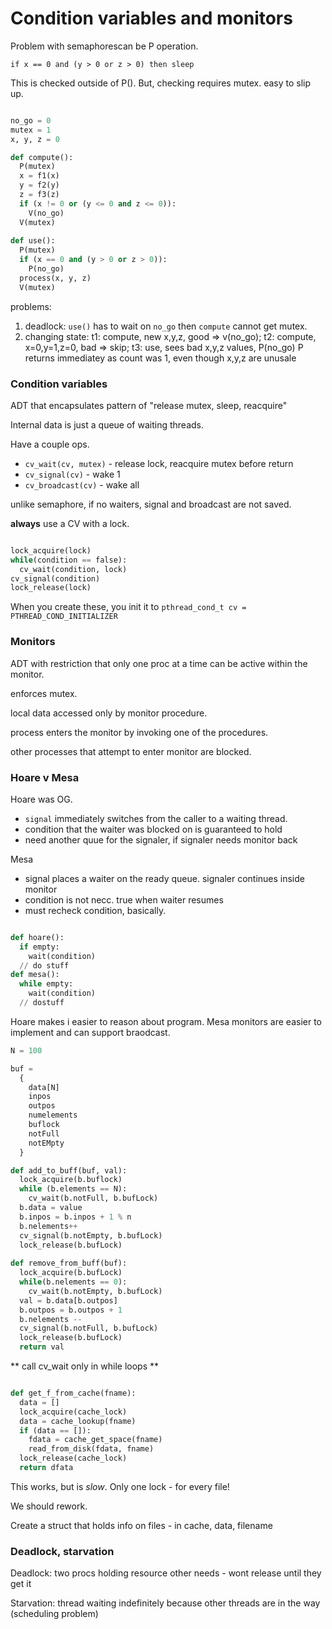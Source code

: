 # Condition variables and monitors

Problem with semaphorescan be P operation.

`if x == 0 and (y > 0 or z > 0) then sleep`

This is checked outside of P(). But, checking requires mutex. easy to slip up.

```python

no_go = 0
mutex = 1
x, y, z = 0

def compute():
  P(mutex)
  x = f1(x)
  y = f2(y)
  z = f3(z)
  if (x != 0 or (y <= 0 and z <= 0)):
    V(no_go)
  V(mutex)
  
def use():
  P(mutex)
  if (x == 0 and (y > 0 or z > 0)):
    P(no_go)
  process(x, y, z)
  V(mutex)
```

problems:

1. deadlock: `use()` has to wait on `no_go` then `compute` cannot get mutex.
2. changing state: t1: compute, new x,y,z, good => v(no_go); t2: compute, x=0,y=1,z=0, bad => skip; t3: use, sees bad x,y,z values, P(no_go) P returns immediatey as count was 1, even though x,y,z are unusale

### Condition variables

ADT that encapsulates pattern of "release mutex, sleep, reacquire"

Internal data is just a queue of waiting threads.

Have a couple ops.

- `cv_wait(cv, mutex)` - release lock, reacquire mutex before return
- `cv_signal(cv)` - wake 1
- `cv_broadcast(cv)` - wake all

unlike semaphore, if no waiters, signal and broadcast are not saved.

**always** use a CV with a lock.

```Python

lock_acquire(lock)
while(condition == false):
  cv_wait(condition, lock)
cv_signal(condition)
lock_release(lock)
```

When you create these, you init it to `pthread_cond_t cv = PTHREAD_COND_INITIALIZER`


### Monitors

ADT with restriction that only one proc at a time can be active within the monitor.

enforces mutex.

local data accessed only by monitor procedure.

process enters the monitor by invoking one of the procedures.

other processes that attempt to enter monitor are blocked.

### Hoare v Mesa

Hoare was OG. 

- `signal` immediately switches from the caller to a waiting thread.
- condition that the waiter was blocked on is guaranteed to hold
- need another quue for the signaler, if signaler needs monitor back

Mesa

- signal places a waiter on the ready queue. signaler continues inside monitor
- condition is not necc. true when waiter resumes
- must recheck condition, basically.

```Python

def hoare():
  if empty:
    wait(condition)
  // do stuff
def mesa():
  while empty:
    wait(condition)
  // dostuff
```

Hoare makes i easier to reason about program. Mesa monitors are easier to implement and can support braodcast.

```Python
N = 100

buf = 
  {
    data[N]
    inpos
    outpos
    numelements
    buflock
    notFull
    notEMpty
  }

def add_to_buff(buf, val):
  lock_acquire(b.buflock)
  while (b.elements == N):
    cv_wait(b.notFull, b.bufLock)
  b.data = value
  b.inpos = b.inpos + 1 % n
  b.nelements++
  cv_signal(b.notEmpty, b.bufLock)
  lock_release(b.bufLock)
  
def remove_from_buff(buf):
  lock_acquire(b.bufLock)
  while(b.nelements == 0):
    cv_wait(b.notEmpty, b.bufLock)
  val = b.data[b.outpos]
  b.outpos = b.outpos + 1
  b.nelements --
  cv_signal(b.notFull, b.bufLock)
  lock_release(b.bufLock)
  return val
```

** call cv_wait only in while loops **

```Python

def get_f_from_cache(fname):
  data = []
  lock_acquire(cache_lock)
  data = cache_lookup(fname)
  if (data == []):
    fdata = cache_get_space(fname)
    read_from_disk(fdata, fname)
  lock_release(cache_lock)
  return dfata
```

This works, but is _slow_. Only one lock - for every file!

We should rework.

Create a struct that holds info on files - in cache, data, filename

### Deadlock, starvation

Deadlock: two procs holding resource other needs - wont release until they get it

Starvation: thread waiting indefinitely because other threads are in the way (scheduling problem)











